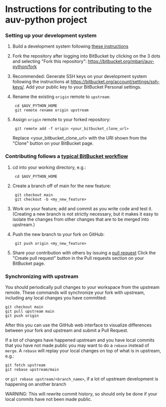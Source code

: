 Instructions for contributing to the auv-python project
=======================================================

### Setting up your development system

1. Build a development system following
   [these instructions](https://bitbucket.org/mbari/auv-python/src/master/README.md)

2. Fork the repository after logging into BitBucket by clicking on the 3 dots and
   selecting "Fork this repository": https://bitbucket.org/mbari/auv-python/fork

3. Recommended: Generate SSH keys on your development system following the instructions at
   https://bitbucket.org/account/settings/ssh-keys/.  Add your public key to your
   BitBucket Personal settings.

4. Rename the existing `origin` remote to `upstream`:

        cd $AUV_PYTHON_HOME
        git remote rename origin upstream

5. Assign `origin` remote to your forked repository:

        git remote add -f origin <your_bitbucket_clone_url>

   Replace \<your_bitbucket_clone_url\> with the URI shown from the "Clone" button on your
   BitBucket page.

### Contributing follows a [typical BitBucket workflow](https://support.atlassian.com/bitbucket-cloud/docs/workflow-for-git-feature-branching/)

1. cd into your working directory, e.g.:

        cd $AUV_PYTHON_HOME

2. Create a branch off of main for the new feature:

        git checkout main
        git checkout -b <my_new_feature>

3. Work on your feature; add and commit as you write code and test it. (Creating a new
   branch is not strictly necessary, but it makes it easy to isolate the changes from
   other changes that are to be merged into upstream.)

4. Push the new branch to your fork on GitHub:

        git push origin <my_new_feature>

6. Share your contribution with others by issuing a
   [pull request](https://support.atlassian.com/bitbucket-cloud/docs/use-pull-requests-for-code-review/)
   Click the "Create pull request" button in the Pull requests section on your BitBucket page.

### Synchronizing with upstream

You should periodically pull changes to your workspace from the upstream remote.  These
commands will synchronize your fork with upstream, including any local changes you have
committed:

    git checkout main
    git pull upstream main
    git push origin

After this you can use the GitHub web interface to visualize differences between your
fork and upstream and submit a Pull Request.

If a lot of changes have happened upstream and you have local commits that you have
not made public you may want to do a `rebase` instead of `merge`.  A `rebase` will
replay your local changes on top of what is in upstream, e.g.:

    git fetch upstream
    git rebase upstream/main

or
    `git rebase upstream/<branch_name>`, if a lot of upstream development is happening on another branch

WARNING: This will rewrite commit history, so should only be done if your local commits
have not been made public.
